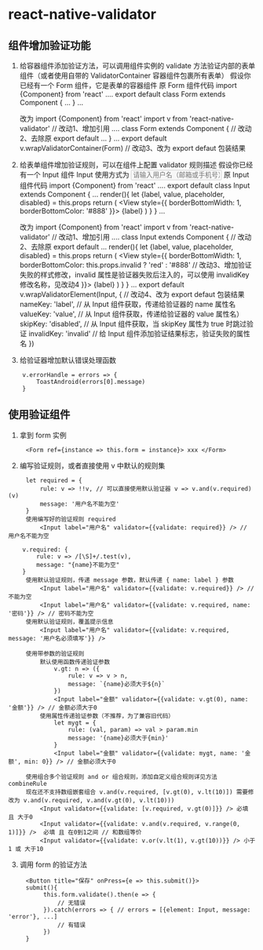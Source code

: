 # react-native-validator

## 组件增加验证功能
1. 给容器组件添加验证方法，可以调用组件实例的 validate 方法验证内部的表单组件（或者使用自带的 ValidatorContainer 容器组件包裹所有表单）
    假设你已经有一个 Form 组件，它是表单的容器组件
    原 Form 组件代码
        import {Component} from 'react'
        ....
        export default class Form extends Component {
            ...
        }
        ...
    
    改为
        import {Component} from 'react'
        import v from 'react-native-validator' // 改动1、增加引用
            ....
            class Form extends Component { // 改动2、去除原 export default
                ...
            }
            ...
            export default v.wrapValidatorContainer(Form) // 改动3、改为 export defaut 包装结果

2. 给表单组件增加验证规则，可以在组件上配置 validator 规则描述
    假设你已经有一个 Input 组件
    Input 使用方式为
        <Input
            label="用户名"
            value=""
            placeholder="请输入用户名（邮箱或手机号）"
            disabled={false} />
    原 Input 组件代码
        import {Component} from 'react'
        ....
        export default class Input extends Component {
            ...
            render(){
                let {label, value, placeholder, disabled} = this.props
                return (
                    <View style={{
                        borderBottomWidth: 1,
                        borderBottomColor: '#888'
                    }}>
                        <Text>{label}</Text>
                        <TextInput value={value} placeholder={placeholder} disabled={disabled} />
                    </View>
                )
            }
        }
        ...
    
    改为
        import {Component} from 'react'
        import v from 'react-native-validator' // 改动1、增加引用
        ....
        class Input extends Component { // 改动2、去除原 export default
            ...
            render(){
                let {label, value, placeholder, disabled} = this.props
                return (
                    <View style={{
                        borderBottomWidth: 1,
                        borderBottomColor: this.props.invalid ? 'red' : '#888' // 改动3、增加验证失败的样式修改，invalid 属性是验证器失败后注入的，可以使用 invalidKey 修改名称，见改动4
                    }}>
                        <Text>{label}</Text>
                        <TextInput value={value} placeholder={placeholder} disabled={disabled} />
                    </View>
                )
            }
        }
        ...
        export default v.wrapValidatorElement(Input, { // 改动4、改为 export defaut 包装结果
            nameKey: 'label', // 从 Input 组件获取，传递给验证器的 name 属性名
            valueKey: 'value', // 从 Input 组件获取，传递给验证器的 value 属性名）
            skipKey: 'disabled', // 从 Input 组件获取，当 skipKey 属性为 true 时跳过验证
            invalidKey: 'invalid' // 给 Input 组件添加验证结果标志，验证失败的属性名
        })

3. 给验证器增加默认错误处理函数
```
    v.errorHandle = errors => {
        ToastAndroid(errors[0].message)
    }
```

## 使用验证组件

1. 拿到 form 实例
```
     <Form ref={instance => this.form = instance}> xxx </Form>
```

2. 编写验证规则，或者直接使用 v 中默认的规则集
```
     let required = {
         rule: v => !!v, // 可以直接使用默认验证器 v => v.and(v.required)(v)
         message: '用户名不能为空'
     }
     使用编写好的验证规则 required
         <Input label="用户名" validator={{validate: required}} /> // 用户名不能为空
    
    v.required: {
        rule: v => /[\S]+/.test(v),
        message: "{name}不能为空"
    }
     使用默认验证规则，传递 message 参数，默认传递 { name: label } 参数
         <Input label="用户名" validator={{validate: v.required}} /> // 不能为空
         <Input label="用户名" validator={{validate: v.required, name: '密码'}} /> // 密码不能为空
     使用默认验证规则，覆盖提示信息
         <Input label="用户名" validator={{validate: v.required, message: '用户名必须填写'}} />

     使用带参数的验证规则
         默认使用函数传递验证参数
             v.gt: n => ({
                 rule: v => v > n,
                 message: `{name}必须大于${n}`
             })
             <Input label="金额" validator={{validate: v.gt(0), name: '金额'}} /> // 金额必须大于0
         使用属性传递验证参数（不推荐，为了兼容旧代码）
             let mygt = {
                 rule: (val, param) => val > param.min
                 message: '{name}必须大于{min}'
             }
             <Input label="金额" validator={{validate: mygt, name: '金额', min: 0}} /> // 金额必须大于0

     使用组合多个验证规则 and or 组合规则，添加自定义组合规则详见方法 combineRule
     现在还不支持数组嵌套组合 v.and(v.required, [v.gt(0), v.lt(10)]) 需要修改为 v.and(v.required, v.and(v.gt(0), v.lt(10)))
         <Input validator={{validate: [v.required, v.gt(0)]}} /> 必填 且 大于0
         <Input validator={{validate: v.and(v.required, v.range(0, 1)]}} />  必填 且 在0到1之间 // 和数组等价
         <Input validator={{validate: v.or(v.lt(1), v.gt(10))}} /> 小于1 或 大于10
```

3. 调用 form 的验证方法
```
     <Button title="保存" onPress={e => this.submit()}>
     submit(){
          this.form.validate().then(e => {
              // 无错误
          }).catch(errors => { // errors = [{element: Input, message: 'error'}, ...]
              // 有错误
          })
     }
```